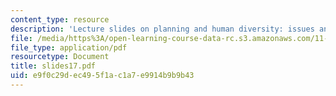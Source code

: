 ```yaml
---
content_type: resource
description: 'Lecture slides on planning and human diversity: issues and stakes.'
file: /media/https%3A/open-learning-course-data-rc.s3.amazonaws.com/11-201-gateway-planning-action-fall-2007/e9f0c29dec495f1ac1a7e9914b9b9b43_slides17.pdf
file_type: application/pdf
resourcetype: Document
title: slides17.pdf
uid: e9f0c29d-ec49-5f1a-c1a7-e9914b9b9b43
---
```

